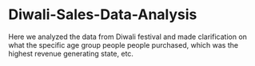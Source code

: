 # Diwali-Sales-Data-Analysis
Here we analyzed the data from Diwali festival and made clarification on what the specific age group people people purchased, which was the highest revenue generating state, etc.
